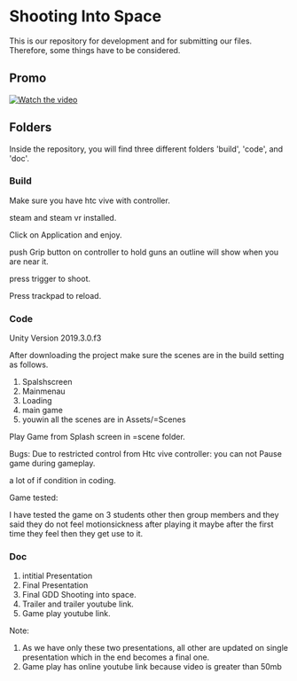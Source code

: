# Shooting Into Space

This is our repository for development and for submitting our files. Therefore, some things have to be considered.
## Promo
[![Watch the video](https://i.imgur.com/vKb2F1B.png)](https://www.youtube.com/watch?v=yoYUU2O-0G8&ab_channel=SameerKazmi)

## Folders

Inside the repository, you will find three different folders 'build', 'code', and 'doc'.

### Build
Make sure you have htc vive with controller.

steam and steam vr installed.

Click on Application and enjoy.

push Grip button on controller to hold guns an outline will show when you are near it.

press trigger to shoot.

Press trackpad to reload.


### Code
Unity Version 2019.3.0.f3

After downloading the project make sure the scenes are in the build setting as follows.
1. Spalshscreen
2. Mainmenau
3. Loading
4. main game
5. youwin
all the scenes are in Assets/=Scenes

Play Game from Splash screen in =scene folder.

Bugs:
Due to restricted control from Htc vive controller:
you can not Pause game during gameplay. 

a lot of if condition in coding.

Game tested:

I have tested the game on 3 students other then group members
and they said they do not feel motionsickness after playing it maybe after the first time
they feel then they get use to it.
### Doc
1. intitial Presentation 
2. Final Presentation
3. Final GDD Shooting into space.
4. Trailer and trailer youtube link.
5. Game play youtube link.

Note: 
1. As we have only these two presentations, all other are updated on single presentation which in the end becomes a final one.
2. Game play has online youtube link because video is greater than 50mb 
